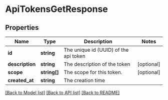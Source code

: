 # ApiTokensGetResponse

## Properties
Name | Type | Description | Notes
------------ | ------------- | ------------- | -------------
**id** | **string** | The unique id (UUID) of the api token | 
**description** | **string** | The description of the token | [optional] 
**scope** | **string[]** | The scope for this token. | [optional] 
**created_at** | **string** | The creation time | 

[[Back to Model list]](../README.md#documentation-for-models) [[Back to API list]](../README.md#documentation-for-api-endpoints) [[Back to README]](../README.md)


